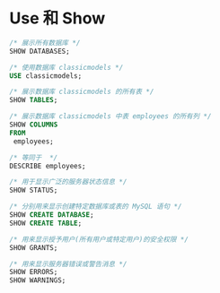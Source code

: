 # Use 和 Show

```sql
/* 展示所有数据库 */
SHOW DATABASES;
```

```sql
/* 使用数据库 classicmodels */
USE classicmodels;
```

```sql
/* 展示数据库 classicmodels 的所有表 */
SHOW TABLES;
```

```sql
/* 展示数据库 classicmodels 中表 employees 的所有列 */
SHOW COLUMNS 
FROM
 employees;

/* 等同于  */
DESCRIBE employees;
```

```sql
/* 用于显示广泛的服务器状态信息 */
SHOW STATUS;
```

```sql
/* 分别用来显示创建特定数据库或表的 MySQL 语句 */
SHOW CREATE DATABASE;
SHOW CREATE TABLE;
```

```sql
/* 用来显示授予用户(所有用户或特定用户)的安全权限 */
SHOW GRANTS;
```

```sql
/* 用来显示服务器错误或警告消息 */
SHOW ERRORS;
SHOW WARNINGS;
```
